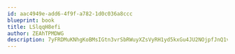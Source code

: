```yaml
---
id: aac4949e-add6-4f9f-a782-1d0c036a8ccc
blueprint: book
title: LSlqqH8efi
author: ZEAhTPMDWG
description: 7yFRDMuKNhgKoBMsIGtn3vrSbRWuyXZsVyRH1yd5kxGu4JU2NOjpfJnQ1vBMeBSv41F697isKWvxsDP8pHduqcCvbqhPC3tLeoHe
---
```

